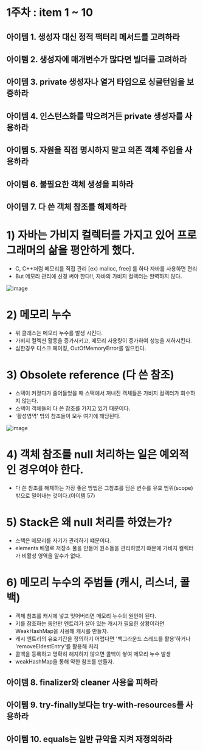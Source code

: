 # 1주차 : item 1 ~ 10
## 아이템 1. 생성자 대신 정적 팩터리 메서드를 고려하라


## 아이템 2. 생성자에 매개변수가 많다면 빌더를 고려하라


## 아이템 3. private 생성자나 열거 타입으로 싱글턴임을 보증하라


## 아이템 4. 인스턴스화를 막으려거든 private 생성자를 사용하라


## 아이템 5. 자원을 직접 명시하지 말고 의존 객체 주입을 사용하라


## 아이템 6. 불필요한 객체 생성을 피하라


## 아이템 7. 다 쓴 객체 참조를 해제하라

# 1) 자바는 가비지 컬렉터를 가지고 있어 프로그래머의 삶을 평안하게 했다.
  - C, C++처럼 메모리를 직접 관리 [ex) malloc, free] 를 하다 자바를 사용하면 편리
  - But 메모리 관리에 신경 써야 한다!!, 자바의 가비지 컬렉터는 완벽하지 않다.


![image](https://user-images.githubusercontent.com/91466962/162967147-12006212-3944-4c7e-9116-4bd324cd4d32.png)

# 2) 메모리 누수
  - 위 클래스는 메모리 누수를 발생 시킨다.
  - 가비지 컬렉션 활동을 증가시키고, 메모리 사용량이 증가하여 성능을 저하시킨다.
  - 심한경우 디스크 페이징, OutOfMemoryError를 일으킨다.

# 3) Obsolete reference (다 쓴 참조)
  - 스택이 커졌다가 줄어들었을 때 스택에서 꺼내진 객체들은 가비지 컬렉터가 회수하지 않는다.
  - 스택이 객체들의 다 쓴 참조를 가지고 있기 때문이다.
  - '활성영역' 밖의 참조들이 모두 여기에 해당된다.


![image](https://user-images.githubusercontent.com/91466962/162968617-58bc7e9e-3732-41b1-9292-168c91d48807.png)

# 4) 객체 참조를 null 처리하는 일은 예외적인 경우여야 한다.
  - 다 쓴 참조를 해제하는 가장 좋은 방법은 그참조를 담은 변수를 유효 범위(scope)밖으로 밀어내는 것이다.(아이템 57)

# 5) Stack은 왜 null 처리를 하였는가?
  - 스택은 메모리를 자기가 관리하기 떄문이다.
  - elements 배열로 저장소 풀을 만들어 원소들을 관리하였기 떄문에 가비지 컬렉터가 비활성 영역을 알수가 없다.

# 6) 메모리 누수의 주범들 (캐시, 리스너, 콜백)
  - 객체 참조를 캐시에 넣고 잊어버리면 메모리 누수의 원인이 된다.
  - 키를 참조하는 동안만 엔트리가 살아 있는 캐시가 필요한 상황이라면 WeakHashMap을 사용해 캐시를 만들자.
  - 캐시 엔트리의 유효기간을 정의하기 어렵다면 '백그라운드 스레드를 활용'하거나 'removeEldestEntry'를 활용해 처리
  - 콜백을 등록하고 명확히 해지하지 않으면 콜백이 쌓여 메모리 누수 발생
  - weakHashMap을 통해 약한 참조를 만들자. 

## 아이템 8. finalizer와 cleaner 사용을 피하라


## 아이템 9. try-finally보다는 try-with-resources를 사용하라


## 아이템 10. equals는 일반 규약을 지켜 재정의하라
